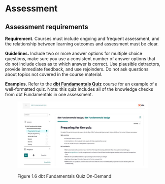 # Assessment

## Assessment requirements

**Requirement**. Courses must include ongoing and frequent assessment, and the relationship between learning outcomes and assessment must be clear.

**Guidelines.** Include two or more answer options for multiple choice questions, make sure you use a consistent number of answer options that do not include clues as to which answer is correct. Use plausible detractors, provide immediate feedback, and use rejoinders. Do not ask questions about topics not covered in the course material.

**Examples.** Refer to the [**dbt Fundamentals Quiz**](https://learn.getdbt.com/learn/course/dbt-fundamentals-quiz/dbt-fundamentals-badge/dbt-fundamentals-badge?page=1) course for an example of a well-formatted quiz. Note: this quiz includes all of the knowledge checks from dbt Fundamentals in one assessment.

<figure><img src="../.gitbook/assets/visual-fundamentals quix.jpg" alt=""><figcaption><p>Figure 1.6 dbt Fundamentals Quiz On-Demand</p></figcaption></figure>
